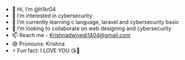 - 👋 Hi, I’m @h1kr04
- 👀 I’m interested in cybersecurity 
- 🌱 I’m currently learning c language, laravel and cybersecurity basic
- 💞️ I’m looking to collaborate on  web designing and cybersecurity 
- 📫  Reach me - Krishnadwivedi1404@gmail.com 
- 😄 Pronouns: Krishna
- ⚡ Fun fact: I LOVE YOU 😘🫠

<!---
h1kr04/h1kr04 is a ✨ special ✨ repository because its `README.md` (this file) appears on your GitHub profile.
You can click the Preview link to take a look at your changes.
--->
